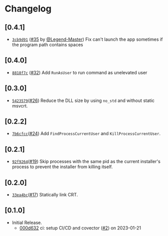 # Changelog

## \[0.4.1]

-   [`3cb9d91`](https://www.github.com/tauri-apps/nsis-tauri-utils/commit/3cb9d9126a3e269ddfcf96617de08a73402182f2)
    ([#35](https://www.github.com/tauri-apps/nsis-tauri-utils/pull/35) by
    [@Legend-Master](https://www.github.com/tauri-apps/nsis-tauri-utils/../../Legend-Master))
    Fix can't launch the app sometimes if the program path contains spaces

## \[0.4.0]

-   [`8818f7c`](https://www.github.com/tauri-apps/nsis-tauri-utils/commit/8818f7cbfbf3f344f74508fccf9068c1eb58f52f)
    ([#32](https://www.github.com/tauri-apps/nsis-tauri-utils/pull/32)) Add
    `RunAsUser` to run command as unelevated user

## \[0.3.0]

-   [`5423579`](https://www.github.com/tauri-apps/nsis-tauri-utils/commit/5423579860016c4f3074831eda03096ee4854e73)([#26](https://www.github.com/tauri-apps/nsis-tauri-utils/pull/26))
    Reduce the DLL size by using `no_std` and without static msvcrt.

## \[0.2.2]

-   [`7b6cfcc`](https://www.github.com/tauri-apps/nsis-tauri-utils/commit/7b6cfccd71c04a2ee87d6665b6822ccfe6d389b5)([#24](https://www.github.com/tauri-apps/nsis-tauri-utils/pull/24))
    Add `FindProcessCurrentUser` and `KillProcessCurrentUser`.

## \[0.2.1]

-   [`92f9264`](https://www.github.com/tauri-apps/nsis-tauri-utils/commit/92f92648b50fd298590570f43ed00de089609536)([#19](https://www.github.com/tauri-apps/nsis-tauri-utils/pull/19))
    Skip processes with the same pid as the current installer's process to
    prevent the installer from killing itself.

## \[0.2.0]

-   [`33ea4bc`](https://www.github.com/tauri-apps/nsis-tauri-utils/commit/33ea4bcf2a573461ebc5181ef2921d8746005049)([#17](https://www.github.com/tauri-apps/nsis-tauri-utils/pull/17))
    Statically link CRT.

## \[0.1.0]

-   Initial Release.
    -   [000d632](https://www.github.com/tauri-apps/nsis-tauri-utils/commit/000d6326333f862741f1514de34542316445951e)
        ci: setup CI/CD and covector
        ([#2](https://www.github.com/tauri-apps/nsis-tauri-utils/pull/2)) on
        2023-01-21

